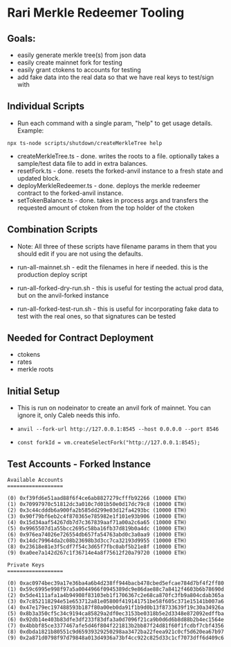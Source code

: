 # Rari Merkle Redeemer Tooling

## Goals:

- easily generate merkle tree(s) from json data
- easily create mainnet fork for testing
- easily grant ctokens to accounts for testing
- add fake data into the real data so that we have real keys to test/sign with

## Individual Scripts

- Run each command with a single param, "help" to get usage details. Example:

```
npx ts-node scripts/shutdown/createMerkleTree help
```

- createMerkleTree.ts - done. writes the roots to a file. optionally takes a sample/test data file to add in extra balances.
- resetFork.ts - done. resets the forked-anvil instance to a fresh state and updated block.
- deployMerkleRedeemer.ts - done. deploys the merkle redeemer contract to the forked-anvil instance.
- setTokenBalance.ts - done. takes in process args and transfers the requested amount of ctoken from the top holder of the ctoken

## Combination Scripts

- Note: All three of these scripts have filename params in them that you should edit if you are not using the defaults.

- run-all-mainnet.sh - edit the filenames in here if needed. this is the production deploy script
- run-all-forked-dry-run.sh - this is useful for testing the actual prod data, but on the anvil-forked instance
- run-all-forked-test-run.sh - this is useful for incorporating fake data to test with the real ones, so that signatures can be tested

## Needed for Contract Deployment

- ctokens
- rates
- merkle roots

## Initial Setup

- This is run on nodeinator to create an anvil fork of mainnet. You can ignore it, only Caleb needs this info.

- `anvil --fork-url http://127.0.0.1:8545 --host 0.0.0.0 --port 8546`
- `const forkId = vm.createSelectFork("http://127.0.0.1:8545);`

## Test Accounts - Forked Instance

```
Available Accounts
==================

(0) 0xf39fd6e51aad88f6f4ce6ab8827279cfffb92266 (10000 ETH)
(1) 0x70997970c51812dc3a010c7d01b50e0d17dc79c8 (10000 ETH)
(2) 0x3c44cdddb6a900fa2b585dd299e03d12fa4293bc (10000 ETH)
(3) 0x90f79bf6eb2c4f870365e785982e1f101e93b906 (10000 ETH)
(4) 0x15d34aaf54267db7d7c367839aaf71a00a2c6a65 (10000 ETH)
(5) 0x9965507d1a55bcc2695c58ba16fb37d819b0a4dc (10000 ETH)
(6) 0x976ea74026e726554db657fa54763abd0c3a0aa9 (10000 ETH)
(7) 0x14dc79964da2c08b23698b3d3cc7ca32193d9955 (10000 ETH)
(8) 0x23618e81e3f5cdf7f54c3d65f7fbc0abf5b21e8f (10000 ETH)
(9) 0xa0ee7a142d267c1f36714e4a8f75612f20a79720 (10000 ETH)

Private Keys
==================

(0) 0xac0974bec39a17e36ba4a6b4d238ff944bacb478cbed5efcae784d7bf4f2ff80
(1) 0x59c6995e998f97a5a0044966f0945389dc9e86dae88c7a8412f4603b6b78690d
(2) 0x5de4111afa1a4b94908f83103eb1f1706367c2e68ca870fc3fb9a804cdab365a
(3) 0x7c852118294e51e653712a81e05800f419141751be58f605c371e15141b007a6
(4) 0x47e179ec197488593b187f80a00eb0da91f1b9d0b13f8733639f19c30a34926a
(5) 0x8b3a350cf5c34c9194ca85829a2df0ec3153be0318b5e2d3348e872092edffba
(6) 0x92db14e403b83dfe3df233f83dfa3a0d7096f21ca9b0d6d6b8d88b2b4ec1564e
(7) 0x4bbbf85ce3377467afe5d46f804f221813b2bb87f24d81f60f1fcdbf7cbf4356
(8) 0xdbda1821b80551c9d65939329250298aa3472ba22feea921c0cf5d620ea67b97
(9) 0x2a871d0798f97d79848a013d4936a73bf4cc922c825d33c1cf7073dff6d409c6
```